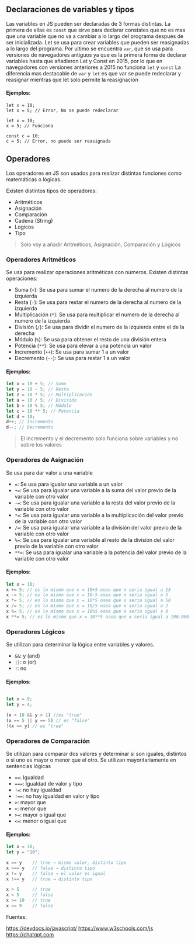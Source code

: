 ## Declaraciones de variables y tipos

Las variables en JS pueden ser declaradas de 3 formas distintas. La primera de ellas es ``const`` que sirve para declarar constates que no es mas que una variable que no va a cambiar a lo largo del programa después de ser inicializada. Let se usa para crear variables que pueden ser reasignadas a lo largo del programa. Por ultimo se encuentra ``var``, que se usa para versiones de navegadores antiguos ya que es la primera forma de declarar variables hasta que añadieron Let y Const en 2015, por lo que en navegadores con versiones anteriores a 2015 no funciona ``let`` y ``const``
La diferencia mas destacable de ``var`` y ``let`` es que var se puede redeclarar y reasignar mientras que let solo permite la reasignación

#### Ejemplos:

``` JS
let x = 10;
let x = 5; // Error, No se puede redeclarar
```

```JS
let x = 10;
x = 5; // Funciona
```

```JS
const c = 10;
c = 5; // Error, no puede ser reasignada
```


## Operadores

Los operadores en JS son usados para realizar distintas funciones como matemáticas o lógicas.

Existen distintos tipos de operadores:
- Aritméticos
- Asignación
- Comparación
- Cadena (String)
- Logicos
- Tipo

> Solo voy a añadir Aritméticos, Asignación, Comparación y Lógicos

### Operadores Aritméticos

Se usa para realizar operaciones aritméticas con números. Existen distintas operaciones:

- Suma (``+``): Se usa para sumar el numero de la derecha al numero de la izquierda
- Resta (``-``): Se usa para restar el numero de la derecha al numero de la izquierda
- Multiplicación (``*``): Se usa para multiplicar el numero de la derecha al numero de la izquierda
- División (``/``): Se usa para dividir el numero de la izquierda entre el de la derecha
- Módulo (``%``): Se usa para obtener el resto de una división entera
- Potencia (``**``): Se usa para elevar a una potencia un valor
- Incremento (``++``): Se usa para sumar 1 a un valor
- Decremento (``--``): Se usa para restar 1 a un valor

#### Ejemplos:

```js
let x = 10 + 5; // Suma
let y = 10 - 5; // Resta
let z = 10 * 5; // Multiplicación
let a = 10 / 5; // División
let b = 10 % 5; // Módulo
let c = 10 ** 5; // Potencia
let d = 10;
d++; // Incremento
d--; // Decremento
```

> El incremento y el decremento solo funciona sobre variables y no sobre los valores
### Operadores de Asignación

Se usa para dar valor a una variable

- ``=``: Se usa para igualar una variable a un valor
- ``+=``: Se usa para igualar una variable a la suma del valor previo de la variable con otro valor
- ``-=``: Se usa para igualar una variable a la resta del valor previo de la variable con otro valor
- ``*=``: Se usa para igualar una variable a la multiplicación del valor previo de la variable con otro valor
- ``/=``: Se usa para igualar una variable a la división del valor previo de la variable con otro valor
- ``%=``: Se usa para igualar una variable al resto de la división del valor previo de la variable con otro valor
- ``**=``: Se usa para igualar una variable a la potencia del valor previo de la variable con otro valor

#### Ejemplos:

```js
let x = 10;
x += 5; // es lo mismo que x = 10+5 osea que x seria igual a 15
x -= 5; // es lo mismo que x = 10-5 osea que x seria igual a 5
x *= 5; // es lo mismo que x = 10*5 osea que x seria igual a 50
x /= 5; // es lo mismo que x = 10/5 osea que x seria igual a 2
x %= 5; // es lo mismo que x = 10%5 osea que x seria igual a 0
x **= 5; // es lo mismo que x = 10**5 osea que x seria igual a 100.000
```

### Operadores Lógicos

Se utilizan para determinar la lógica entre variables y valores.

- ``&&``: y (and)
- ``||``: o (or)
- ``!``: no

#### Ejemplos:

```js

let x = 9;
let y = 4;

(x < 10 && y > 1) //es "true"
(x == 5 || y == 5) // es "false"
!(x == y) // es "true"
```

### Operadores de Comparación

Se utilizan para comparar dos valores y determinar si son iguales, distintos o si uno es mayor o menor que el otro. Se utilizan mayoritariamente en sentencias lógicas

- ``==``: Igualdad
- ``===``: Igualdad de valor y tipo
- ``!=``: no hay igualdad
- ``!==``: no hay igualdad en valor y tipo
- ``>``: mayor que
- ``<``: menor que
- ``>=``: mayor o igual que
- ``<=``: menor o igual que

#### Ejemplos:

```js
let x = 10;
let y = "10";

x == y    // true → mismo valor, distinto tipo
x === y   // false → distinto tipo
x != y    // false → el valor es igual
x !== y   // true → distinto tipo

x > 5     // true
x < 5     // false
x >= 10   // true
x <= 9    // false
```


Fuentes:

https://devdocs.io/javascript/
https://www.w3schools.com/js
https://chatgpt.com